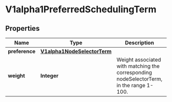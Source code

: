 

# V1alpha1PreferredSchedulingTerm

## Properties

Name | Type | Description | Notes
------------ | ------------- | ------------- | -------------
**preference** | [**V1alpha1NodeSelectorTerm**](V1alpha1NodeSelectorTerm.md) |  |  [optional]
**weight** | **Integer** | Weight associated with matching the corresponding nodeSelectorTerm, in the range 1-100. |  [optional]



